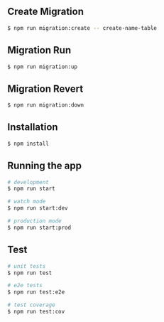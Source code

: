## Create Migration
```bash
$ npm run migration:create -- create-name-table
```

## Migration Run
```bash
$ npm run migration:up
```

## Migration Revert
```bash
$ npm run migration:down
```
## Installation

```bash
$ npm install
```

## Running the app

```bash
# development
$ npm run start

# watch mode
$ npm run start:dev

# production mode
$ npm run start:prod
```

## Test

```bash
# unit tests
$ npm run test

# e2e tests
$ npm run test:e2e

# test coverage
$ npm run test:cov
```
